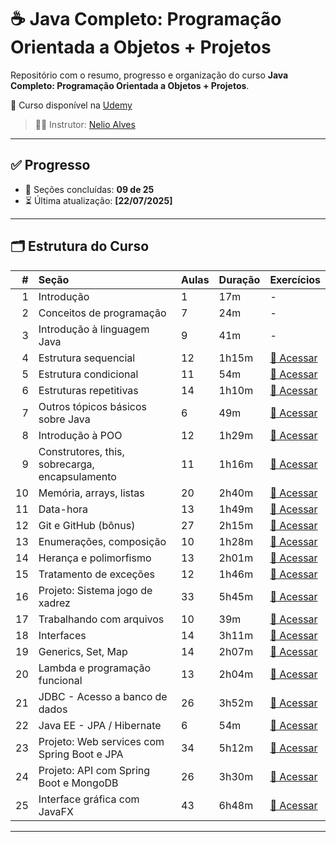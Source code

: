 # ☕ Java Completo: Programação Orientada a Objetos + Projetos

Repositório com o resumo, progresso e organização do curso **Java Completo: Programação Orientada a Objetos + Projetos**.

🔗 Curso disponível na [Udemy](https://www.udemy.com/course/java-curso-completo/)

> 👨‍🏫 Instrutor: [Nelio Alves](https://www.udemy.com/user/nelio-alves/)

---

## ✅ Progresso

- 📘 Seções concluídas: **09 de 25**
- ⏳ Última atualização: **[22/07/2025]**

---

## 🗂️ Estrutura do Curso

| # | Seção | Aulas | Duração | Exercícios |
|--:|:------|:------|:--------|:-----------|
| 1 | Introdução | 1 | 17m | - |
| 2 | Conceitos de programação | 7 | 24m | - |
| 3 | Introdução à linguagem Java | 9 | 41m | - |
| 4 | Estrutura sequencial | 12 | 1h15m | [🔗 Acessar](https://github.com/badtheus/java-curso-nelio-exercicios/tree/main/estrutura-sequencial) |
| 5 | Estrutura condicional | 11 | 54m | [🔗 Acessar](https://github.com/badtheus/java-curso-nelio-exercicios/tree/main/estrutura-condicional) |
| 6 | Estruturas repetitivas | 14 | 1h10m | [🔗 Acessar](https://github.com/badtheus/java-curso-nelio-exercicios/tree/main/estrutura-repetitivas) |
| 7 | Outros tópicos básicos sobre Java | 6 | 49m | [🔗 Acessar]() |
| 8 | Introdução à POO | 12 | 1h29m | [🔗 Acessar](https://github.com/badtheus/java-curso-nelio-exercicios/tree/main/introducao-orientada%20-objetos) |
| 9 | Construtores, this, sobrecarga, encapsulamento | 11 | 1h16m | [🔗 Acessar]() |
| 10 | Memória, arrays, listas | 20 | 2h40m | [🔗 Acessar]() |
| 11 | Data-hora | 13 | 1h49m | [🔗 Acessar]() |
| 12 | Git e GitHub (bônus) | 27 | 2h15m | [🔗 Acessar]() |
| 13 | Enumerações, composição | 10 | 1h28m | [🔗 Acessar]() |
| 14 | Herança e polimorfismo | 13 | 2h01m | [🔗 Acessar]() |
| 15 | Tratamento de exceções | 12 | 1h46m | [🔗 Acessar]() |
| 16 | Projeto: Sistema jogo de xadrez | 33 | 5h45m | [🔗 Acessar]() |
| 17 | Trabalhando com arquivos | 10 | 39m | [🔗 Acessar]() |
| 18 | Interfaces | 14 | 3h11m | [🔗 Acessar]() |
| 19 | Generics, Set, Map | 14 | 2h07m | [🔗 Acessar]() |
| 20 | Lambda e programação funcional | 13 | 2h04m | [🔗 Acessar]() |
| 21 | JDBC - Acesso a banco de dados | 26 | 3h52m | [🔗 Acessar]() |
| 22 | Java EE - JPA / Hibernate | 6 | 54m | [🔗 Acessar]() |
| 23 | Projeto: Web services com Spring Boot e JPA | 34 | 5h12m | [🔗 Acessar]() |
| 24 | Projeto: API com Spring Boot e MongoDB | 26 | 3h30m | [🔗 Acessar]() |
| 25 | Interface gráfica com JavaFX | 43 | 6h48m | [🔗 Acessar]() |

---
